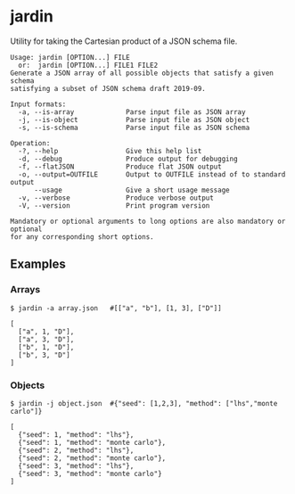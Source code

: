 # jardin

Utility for taking the Cartesian product of a JSON schema file.

    Usage: jardin [OPTION...] FILE
      or:  jardin [OPTION...] FILE1 FILE2
    Generate a JSON array of all possible objects that satisfy a given schema
    satisfying a subset of JSON schema draft 2019-09.

    Input formats:
      -a, --is-array             Parse input file as JSON array
      -j, --is-object            Parse input file as JSON object
      -s, --is-schema            Parse input file as JSON schema

    Operation:
      -?, --help                 Give this help list
      -d, --debug                Produce output for debugging
      -f, --flatJSON             Produce flat JSON output
      -o, --output=OUTFILE       Output to OUTFILE instead of to standard output
          --usage                Give a short usage message
      -v, --verbose              Produce verbose output
      -V, --version              Print program version

    Mandatory or optional arguments to long options are also mandatory or optional
    for any corresponding short options.

## Examples

### Arrays

    $ jardin -a array.json   #[["a", "b"], [1, 3], ["D"]]

    [
      ["a", 1, "D"], 
      ["a", 3, "D"], 
      ["b", 1, "D"], 
      ["b", 3, "D"]
    ]

### Objects

    $ jardin -j object.json  #{"seed": [1,2,3], "method": ["lhs","monte carlo"]}

    [
      {"seed": 1, "method": "lhs"},
      {"seed": 1, "method": "monte carlo"},
      {"seed": 2, "method": "lhs"},
      {"seed": 2, "method": "monte carlo"},
      {"seed": 3, "method": "lhs"},
      {"seed": 3, "method": "monte carlo"}
    ]

